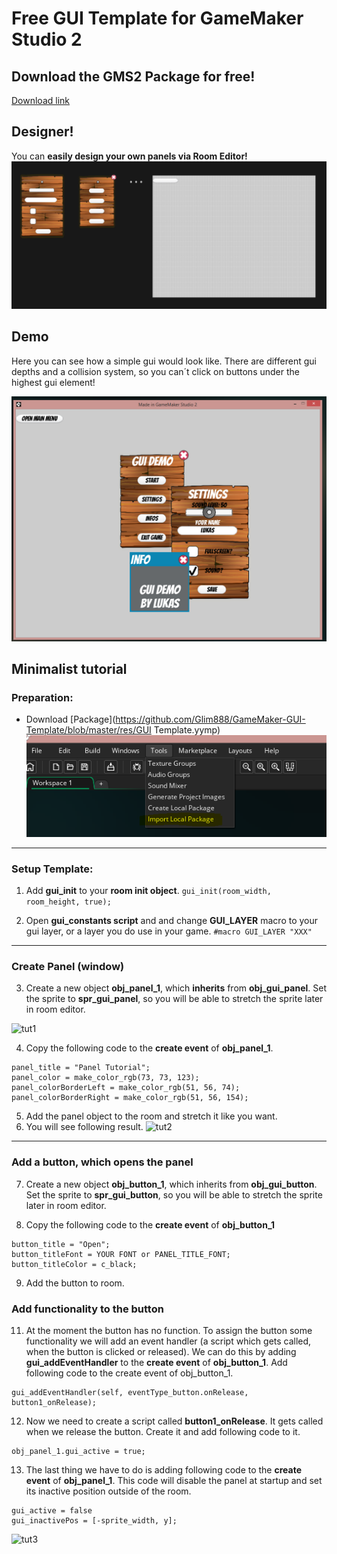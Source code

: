 # Free GUI Template for GameMaker Studio 2

## Download the GMS2 Package for free!

[Download link](https://github.com/Glim888/GameMaker-GUI-Template/blob/master/res/GUI_TEMPLATE.yymp)

## Designer!

You can **easily design your own panels via Room Editor!** 
![Designer](https://github.com/Glim888/GameMaker-GUI-Template/blob/master/res/Designer.PNG)

## Demo

Here you can see how a simple gui would look like. There are different gui depths and a collision system, so you can´t click on buttons under the highest gui element!

![Demo](https://github.com/Glim888/GameMaker-GUI-Template/blob/master/res/Demo1.PNG)

## Minimalist tutorial

### Preparation:
- Download [Package](https://github.com/Glim888/GameMaker-GUI-Template/blob/master/res/GUI Template.yymp)
![Import Package](https://github.com/Glim888/GameMaker-GUI-Template/blob/master/res/tut/tut1.png)
---
### Setup Template:

1. Add **gui_init** to your **room init object**.
```gui_init(room_width, room_height, true);```


2. Open **gui_constants script** and and change **GUI_LAYER** macro to your gui layer, or a layer you do use in your game.
```#macro GUI_LAYER "XXX"```
---
### Create Panel (window)

3. Create a new object **obj_panel_1**, which **inherits** from **obj_gui_panel**. Set the sprite to **spr_gui_panel**, so you will be able to stretch the sprite later in room editor.

![tut1](https://github.com/Glim888/GameMaker-GUI-Template/blob/master/res/tut/tut1.PNG)

4. Copy the following code to the **create event** of **obj_panel_1**.
```
panel_title = "Panel Tutorial";
panel_color = make_color_rgb(73, 73, 123);
panel_colorBorderLeft = make_color_rgb(51, 56, 74);
panel_colorBorderRight = make_color_rgb(51, 56, 154);
```
5. Add the panel object to the room and stretch it like you want.
6. You will see following result.
![tut2](https://github.com/Glim888/GameMaker-GUI-Template/blob/master/res/tut/tut2.PNG)
---
### Add a button, which opens the panel
7. Create a new object **obj_button_1**, which inherits from **obj_gui_button**. Set the sprite to **spr_gui_button**, so you will be able to stretch the sprite later in room editor.

8. Copy the following code to the **create event** of **obj_button_1**
```
button_title = "Open";
button_titleFont = YOUR FONT or PANEL_TITLE_FONT;
button_titleColor = c_black;
```

9. Add the button to room.

### Add functionality to the button
11. At the moment the button has no function. To assign the button some functionality we will add an event handler (a script which gets called, when the button is clicked or released). We can do this by adding **gui_addEventHandler** to the **create event** of **obj_button_1**. Add following code to the create event of obj_button_1.

```
gui_addEventHandler(self, eventType_button.onRelease, button1_onRelease);
```

12. Now we need to create a script called **button1_onRelease**. It gets called when we release the button. Create it and add following code to it.
```
obj_panel_1.gui_active = true;
```

13. The last thing we have to do is adding following code to the **create event** of **obj_panel_1**. This code will disable the panel at startup and set its inactive position outside of the room.
```
gui_active = false
gui_inactivePos = [-sprite_width, y];
```
![tut3](https://github.com/Glim888/GameMaker-GUI-Template/blob/master/res/tut/tut3.PNG)


